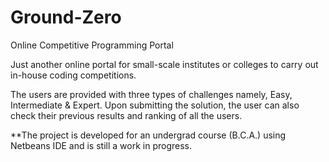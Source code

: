 # Ground-Zero
Online Competitive Programming Portal

Just another online portal for small-scale institutes or colleges to carry out in-house coding competitions.

The users are provided with three types of challenges namely, Easy, Intermediate & Expert.
Upon submitting the solution, the user can also check their previous results and ranking of all the users.

**The project is developed for an undergrad course (B.C.A.) using Netbeans IDE and is still a work in progress.
